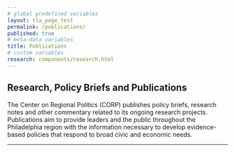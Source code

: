 ```yaml
---
# global predefined variables
layout: tla_page_test
permalink: /publications/
published: true
# meta-data variables
title: Publications
# custom variables
research: components/research.html
---
```

## Research, Policy Briefs and Publications
The Center on Regional Politics (CORP) publishes policy briefs, research notes and other commentary related to its ongoing research projects. Publications aim to provide leaders and the public throughout the Philadelphia region with the information necessary to develop evidence-based policies that respond to broad civic and economic needs.

___
